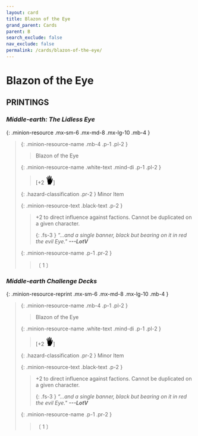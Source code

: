 ```yaml
---
layout: card
title: Blazon of the Eye
grand_parent: Cards
parent: B
search_exclude: false
nav_exclude: false
permalink: /cards/blazon-of-the-eye/
---
```


# Blazon of the Eye


## PRINTINGS


### _Middle-earth: The Lidless Eye_

{: .minion-resource .mx-sm-6 .mx-md-8 .mx-lg-10 .mb-4 }
> {: .minion-resource-name .mb-4 .p-1 .pl-2 }
> > <div class="hazard-mp"></div>
> > <div class="card-name">Blazon of the Eye</div>
>
> {: .minion-resource-name .white-text .mind-di .p-1 .pl-2 }
> > [+2 ![](/assets/images/di.svg)]
>
> {: .hazard-classification .pr-2 }
> Minor Item
>
> {: .minion-resource-text .black-text .p-2 }
> > +2 to direct influence against factions. Cannot be duplicated on a given character. 
> > 
> > {: .fs-3 } 
> > _“...and a single banner, black but bearing on it in red the evil Eye."_ ***---&#65279;LotV***
> 
> {: .minion-resource-name .p-1 .pr-2 }
> > <div class="card-shield"></div>
> > <div class="card-corruption-white">〔 1 〕</div>

### _Middle-earth Challenge Decks_

{: .minion-resource-reprint .mx-sm-6 .mx-md-8 .mx-lg-10 .mb-4 }
> {: .minion-resource-name .mb-4 .p-1 .pl-2 }
> > <div class="hazard-mp"></div>
> > <div class="card-name">Blazon of the Eye</div>
>
> {: .minion-resource-name .white-text .mind-di .p-1 .pl-2 }
> > [+2 ![](/assets/images/di.svg)]
>
> {: .hazard-classification .pr-2 }
> Minor Item
>
> {: .minion-resource-text .black-text .p-2 }
> > +2 to direct influence against factions. Cannot be duplicated on a given character. 
> > 
> > {: .fs-3 } 
> > _“...and a single banner, black but bearing on it in red the evil Eye."_ ***---&#65279;LotV***
> 
> {: .minion-resource-name .p-1 .pr-2 }
> > <div class="card-shield"></div>
> > <div class="card-corruption-white">〔 1 〕</div>
